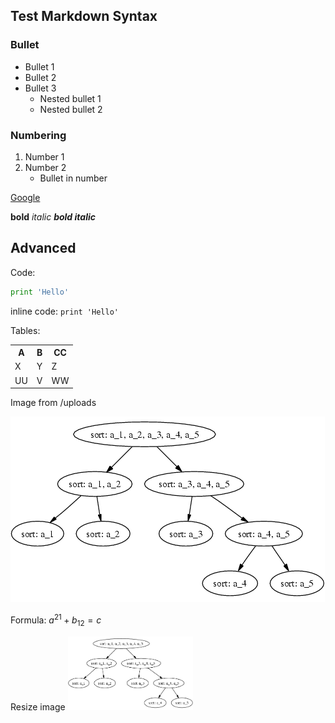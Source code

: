 ## Test Markdown Syntax

### Bullet

- Bullet 1
- Bullet 2
- Bullet 3
    - Nested bullet 1
    - Nested bullet 2

### Numbering

1. Number 1
2. Number 2
    - Bullet in number

[Google](https://google.com)

**bold** *italic* ***bold italic***

## Advanced

Code:

```py
print 'Hello'
```

inline code: `print 'Hello'`

Tables:

<table>
<tr>
<th>A</th>
<th>B</th>
<th>CC</th>
</tr>
<tr>
<td>X</td>
<td>Y</td>
<td>Z</td>
</tr>
<tr>
<td>UU</td>
<td>V</td>
<td>WW</td>
</tr>
</table>

Image from /uploads

![alt=text](/uploads/topcoder_translate_tree1.png)

Formula: $a^{21} + b_{12} = c$

Resize image
<img src="/uploads/topcoder_translate_tree1.png" width="200">